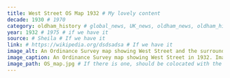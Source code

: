 ```yaml
---
title: West Street OS Map 1932 # My lovely content
decade: 1930 # 1970
category: oldham_history # global_news, UK_news, oldham_news, oldham_history, towers, surrounding_estate # Always exactly one category
year: 1932 # 1975 # if we have it
source: # Sheila # If we have it
link: # https://wikipedia.org/dsdsadsa # If we have it
image_alt: An Ordinance Survey map showing West Street and the surrounding area, with the mill (referred to as ‘Summervale Mill’) at the centre. # If there is one
image_caption: An Ordinance Survey map showing West Street in 1932. Image supplied by Oldham Local Studies and Archives. Public domain. # If there is one
image_path: OS_map.jpg # If there is one, should be colocated with the index.md file in the folder
---
```

